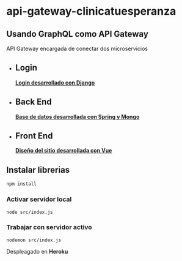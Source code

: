 # api-gateway-clinicatuesperanza

## Usando GraphQL como API Gateway

API Gateway encargada de conectar dos microservicios

- ## Login

    [**Login desarrollado con Django**](https://github.com/macachafa/4a-docs)

- ## Back End

    [**Base de datos desarrollada con Spring y Mongo**](https://github.com/macachafa/ClinicaTuEsperanzaBE)

- ## Front End

    [**Diseño del sitio desarrollada con Vue**](https://github.com/R12404/Vistas-de-Usuario-)

## Instalar librerias

```
npm install
```

### Activar servidor local

```
node src/index.js
```

### Trabajar con servidor activo

```
nodemon src/index.js
```

Despleagado en **Heroku**
